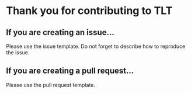 Thank you for contributing to TLT
=========================================

## If you are creating an issue...

Please use the issue template.  Do not forget to describe how to reproduce the issue.

## If you are creating a pull request...

Please use the pull request template.
